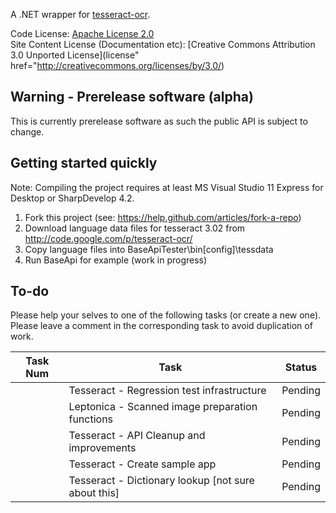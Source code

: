 A .NET wrapper for [tesseract-ocr](http://code.google.com/p/tesseract-ocr/).

Code License: [Apache License 2.0](http://www.apache.org/licenses/LICENSE-2.0)  
Site Content License (Documentation etc): [Creative Commons Attribution 3.0 Unported License](license" href="http://creativecommons.org/licenses/by/3.0/)

## Warning - Prerelease software (alpha)

This is currently prerelease software as such the public API is subject to change.

## Getting started quickly

Note: Compiling the project requires at least MS Visual Studio 11 Express for Desktop or SharpDevelop 4.2.

1. Fork this project (see: https://help.github.com/articles/fork-a-repo)
2. Download language data files for tesseract 3.02 from http://code.google.com/p/tesseract-ocr/
3. Copy language files into BaseApiTester\bin\[config]\tessdata
4. Run BaseApi for example (work in progress)

## To-do

Please help your selves to one of the following tasks (or create a new one). Please leave a comment in the corresponding task to
avoid duplication of work.

Task Num	| Task													| Status
------------|-------------------------------------------------------|------------------------------------------
			| Tesseract - Regression test infrastructure			| Pending
			| Leptonica - Scanned image preparation functions		| Pending
			| Tesseract - API Cleanup and improvements				| Pending
			| Tesseract - Create sample app							| Pending
			| Tesseract - Dictionary lookup [not sure about this]	| Pending